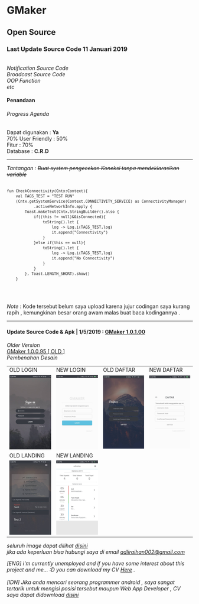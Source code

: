 # GMaker

<h2>Open Source</h2>
<h3>Last Update Source Code 11 Januari 2019</h3><br>
<i>
  Notification Source Code<br>
  Broadcast Source Code <br>
  OOP Function<br>
  etc<br>
  </i>
  
  
<h4>Penandaan</h4>
<h6>Progress Agenda</h6>
<p>
  Dapat digunakan : <b>Ya</b><br>70%
  User Friendly : 50%<br>
  Fitur : 70%<br>
  Database : <b>C.R.D</b>
</p>
<hr/>
<i>Tantangan : <s>Buat system pengecekan Koneksi tanpa mendeklarasikan variable</s></i>
<code>
  
    fun CheckConnectivity(Cntx:Context){
        val TAGS_TEST = "TEST RUN"
        (Cntx.getSystemService(Context.CONNECTIVITY_SERVICE) as ConnectivityManager)
                .activeNetworkInfo.apply {
            Toast.makeText(Cntx,StringBuilder().also {
                if((this != null)&&isConnected){
                    toString().let {
                        log -> Log.i(TAGS_TEST,log)
                        it.append("Connectivity")
                    }
                }else if(this == null){
                    toString().let {
                        log -> Log.i(TAGS_TEST,log)
                        it.append("No Connectivity")
                    }
                }
            }, Toast.LENGTH_SHORT).show()
        }
  
  </code>
  
  <i>Note</i> : Kode tersebut belum saya upload karena jujur codingan saya kurang rapih , kemungkinan besar orang awam malas buat baca kodingannya .
<hr/>
<h4>Update Source Code & Apk | 1/5/2019 : 
<a href="https://github.com/Thibobs/GMaker/releases/tag/1.0.1.00">GMaker 1.0.1.00</a></h4>
<i>Older Version</i><br>
<a href="https://github.com/Thibobs/GMaker/releases/tag/1.0.0.95">GMaker 1.0.0.95 [ OLD ]</a><br>
<i>Pembenahan Desain</i>
<table>
  <tr>
    <td>OLD LOGIN</td>
    <td>NEW LOGIN</td>
    <td>OLD DAFTAR</td>
    <td>NEW DAFTAR</td>
  </tr>
  <tr>
    <td><img src="aplikasi_image/OLD (2).jpg" width="128px"></td>
    <td><img src="aplikasi_image/NEW(1).jpg" width="128px"></td>
    <td><img src="aplikasi_image/OLD (1).jpg" width="128px"></td>
    <td><img src="aplikasi_image/NEW(2).jpg" width="128px"></td>
  </tr>
  <tr>
    <td>OLD LANDING</td>
    <td>NEW LANDING</td>
  </tr>
  <tr>
    <td><img src="aplikasi_image/OLD/1.jpg" width="128px"></td>
    <td><img src="aplikasi_image/Landing Activity.jpg" width="128px"></td>
  </tr>
</table>

<i>seluruh image dapat dilihat  <a href="https://github.com/Thibobs/GMaker/tree/master/aplikasi_image">disini</a><br>
  jika ada keperluan bisa hubungi saya di email adliraihan002@gmail.com
  
  [ENG] i'm currently unemployed and if you have some interest about this project and me... :D you can download my CV <a href="https://drive.google.com/file/d/1aZu-g-dcCRRNkIuIkw8UY6iOQNatvor9/view?usp=sharing">Here</a> . 
  <br><br>
  [IDN]
 Jika anda mencari seorang programmer android , saya sangat tertarik untuk mengisi posisi tersebut maupun Web App Developer , CV saya dapat didownload <a href="https://drive.google.com/file/d/1aZu-g-dcCRRNkIuIkw8UY6iOQNatvor9/view?usp=sharing">disini</a>
